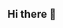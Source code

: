 ## Hi there 👋

<!--
**tommy256/tommy256** is a ✨ _special_ ✨ repository because its `README.md` (this file) appears on your GitHub profile.

Here are some ideas to get you started:

- 🔭 I’m currently a student.
- 🌱 I’m currently learning computer science and machine learning.
- 👯 I’m looking to collaborate on ...
- 🤔 I’m looking for help with ...
- 💬 Ask me about ...
- 📫 How to reach me: N.tommy256jp@gmail.com
- 😄 Pronouns: ...
- ⚡ Fun fact: ...
-->
